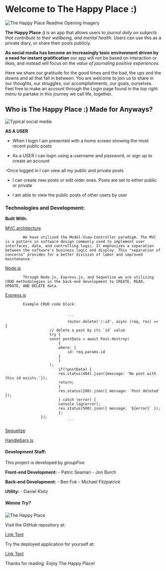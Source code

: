 #                   Welcome to The Happy Place :)


![The Happy Place Readme Opening Imagery](https://www.livehappy.com/wp-content/uploads/2018/02/happy.jpg)



**The Happy Place :)** is an app that allows users to *journal daily on subjects that contribute to their wellbeing, and mental health.* Users can use this as a private diary, or share their posts publicly. 

**As social media has become an increasingly toxic environment driven by a need for instant gratification** our app will not be based on interaction or likes, and instead will focus on the *value of journaling positive experiences.*


Here we share our gratitude for the good times and the bad, the ups and the downs and all that fall in between.
You are welcome to join us to share in our thoughts, our struggles, our accomplishments, our goals, ourselves.
Feel free to make an account through the Login page found in the top right menu to partake in this journey we call life, together.



##                  Who is **The Happy Place :)** Made for Anyways?


![Typical social media](https://encrypted-tbn0.gstatic.com/images?q=tbn:ANd9GcTxOHV1tFEHL2CXOil4YM9ept8mnCQjUjScGA&usqp=CAU)

**AS A USER**

- When I login I am presented with a home screen showing the most recent public posts

- As a USER I can login using a username and password, or sign up to create an account

-Once logged in I can view all my public and private posts

- I can create new posts or edit older ones. Posts are set to either public or private

- I am able to view the public posts of other users by user




###                  Technologies and Development:

**Built With:**

[MVC architecture](https://developer.mozilla.org/en-US/docs/Glossary/MVC)

            We have utilized the Model-View-Controller paradigm. The MVC is a pattern in software design commonly used to implement user interfaces, data, and controlling logic. It emphasizes a separation between the software's business logic and display. This "separation of concerns" provides for a better division of labor and improved maintenance.`

[Node.js](https://nodejs.org/en/docs/)

        
            Through Node.js, Express.js, and Sequelize we are utilizing CRUD methodologies in the back-end development to CREATE, READ, UPDATE, AND DELETE data. 


[Express.js](https://expressjs.com/)

            Example CRUD code block:


                                ```
                                router.delete('/:id', async (req, res) => {
                        // delete a post by its `id` value
                        try {
                        const postData = await Post.destroy(
                            {
                            where: {
                                id: req.params.id
                            }
                            }
                        );
                            if(!postData) {
                            res.status(404).json({message: 'No post with this id exists.'});
                            return;
                            }
                            res.status(200).json({ message: `Post deleted` });
                            } catch (error) {
                            console.log(error);
                            res.status(500).json({ message: `${error}` });
                            };
                    });
                                ```

[Sequelize](https://sequelize.org/)

        
           

[Handlebars.js](https://handlebarsjs.com/)

           
        





####                    Development Staff:




This project is developed by *groupFive*

**Front-end Development:**
    - Patric Seaman
    - Jon Burch

**Back-end Development:**
    - Ben Fok
    - Michael Fitzpatrick

**Utility:**
    - Daniel Klotz





#####                   Wanna Try?


![The Happy Place](https://images.squarespace-cdn.com/content/v1/5dc364e749035d18e6487b1a/1574125097244-WOT8UEGEORK43SWBQFQE/59244174_368886433968369_8260657057507697092_n.jpg?format=1000w)



Visit the GitHub repository at: 

[Link Text](https://github.com/mlfitz2/The-Happy-Place)


Try the deployed application for yourself at:

[Link Text](https://the-happy-place-app.herokuapp.com/)


Thanks for reading. Enjoy The Happy Place!




